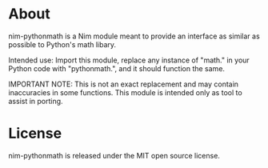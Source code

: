 About
=====

nim-pythonmath is a Nim module meant to provide an interface as similar as possible to Python's math libary.

Intended use: Import this module, replace any instance of "math." in your
Python code with "pythonmath.", and it should function the same.

IMPORTANT NOTE: This is not an exact replacement and may contain inaccuracies
in some functions. This module is intended only as tool to assist in porting.

License
=======

nim-pythonmath is released under the MIT open source license.

